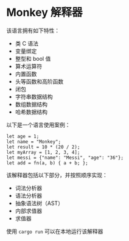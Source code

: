 # Monkey 解释器

该语言拥有如下特性：

* 类 C 语法
* 变量绑定
* 整型和 bool 值
* 算术运算符
* 内置函数
* 头等函数和高阶函数
* 闭包
* 字符串数据结构
* 数组数据结构
* 哈希数据结构

以下是一个语言使用案例：

```
let age = 1;
let name = "Monkey";
let result = 10 * (20 / 2);
let myArray = [1, 2, 3, 4];
let messi = {"name": "Messi", "age": "36"};
let add = fn(a, b) { a + b; };
```

该解释器包括以下部分，并按照顺序实现：

* 词法分析器
* 语法分析器
* 抽象语法树（AST）
* 内部求值器
* 求值器

使用 `cargo run` 可以在本地运行该解释器
